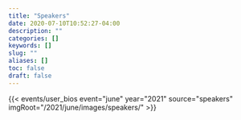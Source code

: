 ```yaml
---
title: "Speakers"
date: 2020-07-10T10:52:27-04:00
description: ""
categories: []
keywords: []
slug: ""
aliases: []
toc: false
draft: false
---
```


{{< events/user_bios event="june" year="2021" source="speakers" imgRoot="/2021/june/images/speakers/" >}}

